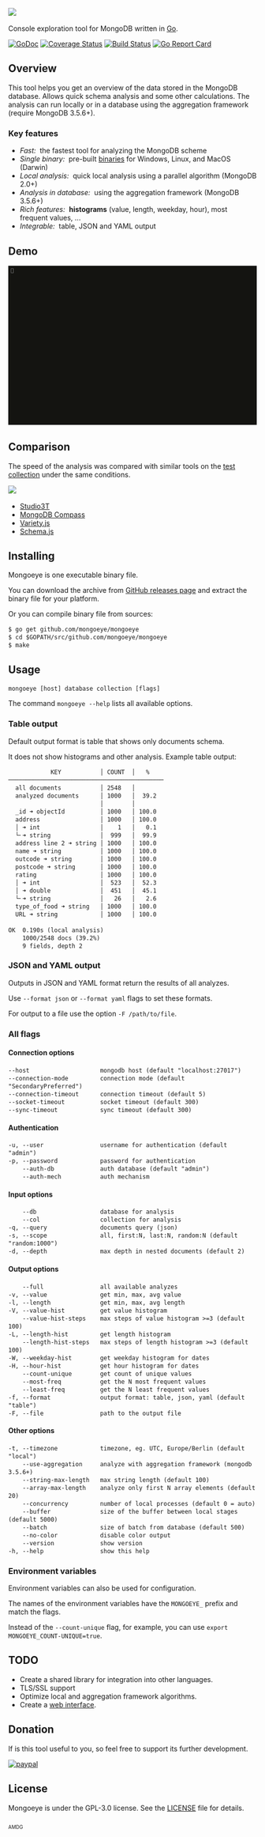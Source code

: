 <a href="https://raw.githubusercontent.com/mongoeye/mongoeye/master/_misc/logo_name_small.png?v1" title="logo"><img src="https://raw.githubusercontent.com/mongoeye/mongoeye/master/_misc/logo_name_small.png?v1" width="300"/></a>


Console exploration tool for MongoDB written in [Go](https://golang.org).

[![GoDoc](https://godoc.org/github.com/golang/gddo?status.svg)](http://godoc.org/github.com/mongoeye/mongoeye)
[![Coverage Status](https://coveralls.io/repos/github/mongoeye/mongoeye/badge.svg?branch=master)](https://coveralls.io/github/mongoeye/mongoeye?branch=master)
[![Build Status](https://travis-ci.org/mongoeye/mongoeye.svg?branch=master)](https://travis-ci.org/mongoeye/mongoeye)
[![Go Report Card](https://goreportcard.com/badge/github.com/mongoeye/mongoeye)](https://goreportcard.com/report/github.com/mongoeye/mongoeye)

## Overview

This tool helps you get an overview of the data stored in the MongoDB database. Allows quick schema analysis and some other calculations. The analysis can run locally or in a database using the aggregation framework (require MongoDB 3.5.6+).

### Key features

* *Fast:*&nbsp; the fastest tool for analyzing the MongoDB scheme
* *Single binary:*&nbsp; pre-built [binaries](https://github.com/mongoeye/mongoeye/releases) for Windows, Linux, and MacOS (Darwin)
* *Local analysis:*&nbsp; quick local analysis using a parallel algorithm (MongoDB 2.0+)
* *Analysis in database:*&nbsp; using the aggregation framework (MongoDB 3.5.6+)
* *Rich features:*&nbsp; **histograms** (value, length, weekday, hour), most frequent values, ... 
* *Integrable:*&nbsp; table, JSON and YAML output

## Demo

<a href="https://asciinema.org/a/7n7ubvmtpnefp637m4n1g9la1?autoplay=1" target="_blank" title="Open in asciinema.org"><img src="https://github.com/mongoeye/mongoeye/blob/master/_misc/console.gif?raw=true" /></a>

## Comparison

The speed of the analysis was compared with similar tools on the [test collection](https://github.com/mongoeye/mongoeye/blob/master/_contrib/dataset/companies.json) under the same conditions.

<a href="https://github.com/mongoeye/mongoeye/blob/master/_misc/comparison.png?raw=true" target="_blank" title="Open image"><img src="https://github.com/mongoeye/mongoeye/blob/master/_misc/comparison.png?raw=true" /></a>

* [Studio3T](https://studio3t.com)
* [MongoDB Compass](https://www.mongodb.com/products/compass)
* [Variety.js](https://github.com/variety/variety)
* [Schema.js](https://github.com/skratchdot/mongodb-schema)

## Installing

Mongoeye is one executable binary file. 

You can download the archive from [GitHub releases page](https://github.com/mongoeye/mongoeye/releases) and extract the binary file for your platform.

Or you can compile binary file from sources:
```
$ go get github.com/mongoeye/mongoeye
$ cd $GOPATH/src/github.com/mongoeye/mongoeye
$ make
```

## Usage

```
mongoeye [host] database collection [flags]
```

The command `mongoeye --help` lists all available options.

### Table output

Default output format is table that shows only documents schema.

It does not show histograms and other analysis. Example table output:
```
            KEY           │ COUNT  │   %    
────────────────────────────────────────────
  all documents           │ 2548   │        
  analyzed documents      │ 1000   │  39.2  
                          │        │        
  _id ➜ objectId          │ 1000   │ 100.0  
  address                 │ 1000   │ 100.0  
  │ ➜ int                 │    1   │   0.1  
  └╴➜ string              │  999   │  99.9  
  address line 2 ➜ string │ 1000   │ 100.0  
  name ➜ string           │ 1000   │ 100.0  
  outcode ➜ string        │ 1000   │ 100.0  
  postcode ➜ string       │ 1000   │ 100.0  
  rating                  │ 1000   │ 100.0  
  │ ➜ int                 │  523   │  52.3  
  │ ➜ double              │  451   │  45.1  
  └╴➜ string              │   26   │   2.6  
  type_of_food ➜ string   │ 1000   │ 100.0  
  URL ➜ string            │ 1000   │ 100.0  

OK  0.190s (local analysis)
    1000/2548 docs (39.2%)
    9 fields, depth 2
```

### JSON and YAML output

Outputs in JSON and YAML format return the results of all analyzes.

Use `--format json` or `--format yaml` flags to set these formats.

For output to a file use the option `-F /path/to/file`.

### All flags

#### Connection options
```
--host                    mongodb host (default "localhost:27017")
--connection-mode         connection mode (default "SecondaryPreferred")
--connection-timeout      connection timeout (default 5)
--socket-timeout          socket timeout (default 300)
--sync-timeout            sync timeout (default 300)
```

#### Authentication
```
-u, --user                username for authentication (default "admin")
-p, --password            password for authentication
    --auth-db             auth database (default "admin")
    --auth-mech           auth mechanism
```

#### Input options
```
    --db                  database for analysis
    --col                 collection for analysis
-q, --query               documents query (json)
-s, --scope               all, first:N, last:N, random:N (default "random:1000")
-d, --depth               max depth in nested documents (default 2)
```

#### Output options
```
    --full                all available analyzes
-v, --value               get min, max, avg value
-l, --length              get min, max, avg length
-V, --value-hist          get value histogram
    --value-hist-steps    max steps of value histogram >=3 (default 100)
-L, --length-hist         get length histogram
    --length-hist-steps   max steps of length histogram >=3 (default 100)
-W, --weekday-hist        get weekday histogram for dates
-H, --hour-hist           get hour histogram for dates
    --count-unique        get count of unique values
    --most-freq           get the N most frequent values
    --least-freq          get the N least frequent values
-f, --format              output format: table, json, yaml (default "table")
-F, --file                path to the output file
```

#### Other options
```
-t, --timezone            timezone, eg. UTC, Europe/Berlin (default "local")
    --use-aggregation     analyze with aggregation framework (mongodb 3.5.6+)
    --string-max-length   max string length (default 100)
    --array-max-length    analyze only first N array elements (default 20)
    --concurrency         number of local processes (default 0 = auto)
    --buffer              size of the buffer between local stages (default 5000)
    --batch               size of batch from database (default 500)
    --no-color            disable color output
    --version             show version
-h, --help                show this help
```

### Environment variables

Environment variables can also be used for configuration. 

The names of the environment variables have the `MONGOEYE_` prefix and match the flags.

Instead of the `--count-unique` flag, for example, you can use `export MONGOEYE_COUNT-UNIQUE=true`.

## TODO

* Create a shared library for integration into other languages.
* TLS/SSL support
* Optimize local and aggregation framework algorithms.
* Create a [web interface](https://github.com/mongoeye/mongoeye-ui).

## Donation

If is this tool useful to you, so feel free to support its further development.

[![paypal](https://www.paypalobjects.com/en_US/i/btn/btn_donateCC_LG.gif)](https://www.paypal.com/cgi-bin/webscr?cmd=_s-xclick&hosted_button_id=JEMPF6RQJP7XA)


## License

Mongoeye is under the GPL-3.0 license. See the [LICENSE](LICENSE.md) file for details.

<sub title="Ad maiorem Dei gloriam. - To the greater glory of God."><sub>
AMDG
</sub></sub>



